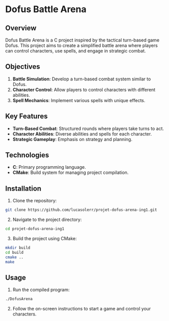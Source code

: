 # Dofus Battle Arena

## Overview
Dofus Battle Arena is a C project inspired by the tactical turn-based game Dofus. This project aims to create a simplified battle arena where players can control characters, use spells, and engage in strategic combat.

## Objectives
1. **Battle Simulation**: Develop a turn-based combat system similar to Dofus.
2. **Character Control**: Allow players to control characters with different abilities.
3. **Spell Mechanics**: Implement various spells with unique effects.

## Key Features
- **Turn-Based Combat**: Structured rounds where players take turns to act.
- **Character Abilities**: Diverse abilities and spells for each character.
- **Strategic Gameplay**: Emphasis on strategy and planning.

## Technologies
- **C**: Primary programming language.
- **CMake**: Build system for managing project compilation.

## Installation
1. Clone the repository:
  ```bash
  git clone https://github.com/lucasolerr/projet-dofus-arena-ing1.git
  ```
2. Navigate to the project directory:
  ```bash
  cd projet-dofus-arena-ing1
  ```
3. Build the project using CMake:
  ```bash
  mkdir build
  cd build
  cmake ..
  make
  ```
## Usage
1. Run the compiled program:
  ```bash
  ./DofusArena
  ```
2. Follow the on-screen instructions to start a game and control your characters.
